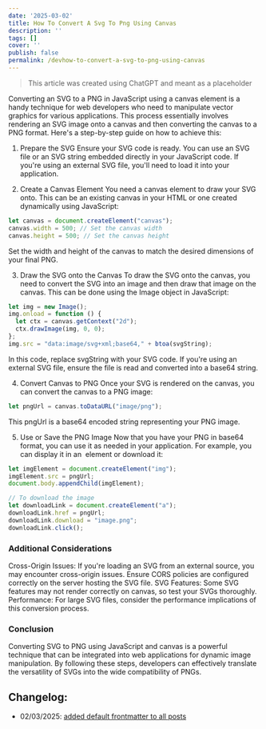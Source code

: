 ```yaml
---
date: '2025-03-02'
title: How To Convert A Svg To Png Using Canvas
description: ''
tags: []
cover: ''
publish: false
permalink: /devhow-to-convert-a-svg-to-png-using-canvas
---
```

> This article was created using ChatGPT and meant as a placeholder

Converting an SVG to a PNG in JavaScript using a canvas element is a handy technique for web developers who need to manipulate vector graphics for various applications. This process essentially involves rendering an SVG image onto a canvas and then converting the canvas to a PNG format. Here's a step-by-step guide on how to achieve this:

1. Prepare the SVG
   Ensure your SVG code is ready. You can use an SVG file or an SVG string embedded directly in your JavaScript code. If you're using an external SVG file, you'll need to load it into your application.

2. Create a Canvas Element
   You need a canvas element to draw your SVG onto. This can be an existing canvas in your HTML or one created dynamically using JavaScript:

```js
let canvas = document.createElement("canvas");
canvas.width = 500; // Set the canvas width
canvas.height = 500; // Set the canvas height
```

Set the width and height of the canvas to match the desired dimensions of your final PNG.

3. Draw the SVG onto the Canvas
   To draw the SVG onto the canvas, you need to convert the SVG into an image and then draw that image on the canvas. This can be done using the Image object in JavaScript:

```js
let img = new Image();
img.onload = function () {
  let ctx = canvas.getContext("2d");
  ctx.drawImage(img, 0, 0);
};
img.src = "data:image/svg+xml;base64," + btoa(svgString);
```

In this code, replace svgString with your SVG code. If you're using an external SVG file, ensure the file is read and converted into a base64 string.

4. Convert Canvas to PNG
   Once your SVG is rendered on the canvas, you can convert the canvas to a PNG image:

```js
let pngUrl = canvas.toDataURL("image/png");
```

This pngUrl is a base64 encoded string representing your PNG image.

5. Use or Save the PNG Image
   Now that you have your PNG in base64 format, you can use it as needed in your application. For example, you can display it in an <img> element or download it:

```js
let imgElement = document.createElement("img");
imgElement.src = pngUrl;
document.body.appendChild(imgElement);

// To download the image
let downloadLink = document.createElement("a");
downloadLink.href = pngUrl;
downloadLink.download = "image.png";
downloadLink.click();
```

### Additional Considerations

Cross-Origin Issues: If you're loading an SVG from an external source, you may encounter cross-origin issues. Ensure CORS policies are configured correctly on the server hosting the SVG file.
SVG Features: Some SVG features may not render correctly on canvas, so test your SVGs thoroughly.
Performance: For large SVG files, consider the performance implications of this conversion process.

### Conclusion

Converting SVG to PNG using JavaScript and canvas is a powerful technique that can be integrated into web applications for dynamic image manipulation. By following these steps, developers can effectively translate the versatility of SVGs into the wide compatibility of PNGs.

## Changelog:
 - 02/03/2025: [added default frontmatter to all posts](https://github.com/bolokoz/yurio/commit/9756dc53320db69a162e10b64f310a555bc90f06)
